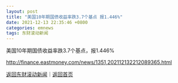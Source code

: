 ```yaml
---
layout: post
title: "美国10年期国债收益率跌3.7个基点 报1.446%"
date: 2021-12-13 22:35:46 +0800
categories: emnews
tags: 东财滚动新闻
---
```


美国10年期国债收益率跌3.7个基点，报1.446%

<http://finance.eastmoney.com/news/1351,202112132212089365.html>

[返回东财滚动新闻](//finews.withounder.com/emnews/)｜[返回首页](//finews.withounder.com/)